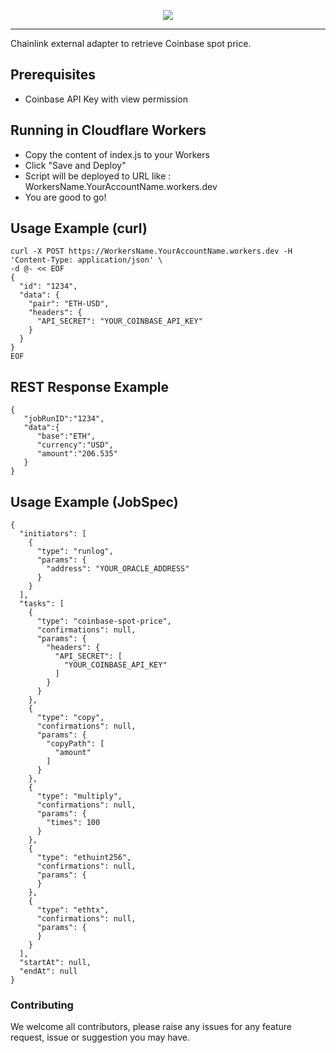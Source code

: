 <p align="center">
  <img src="https://simplylinked.io/images/simplylinked-logo-128.png">
</p>

-----------------------

Chainlink external adapter to retrieve Coinbase spot price.

## Prerequisites
- Coinbase API Key with view permission

## Running in Cloudflare Workers

- Copy the content of index.js to your Workers
- Click "Save and Deploy"
- Script will be deployed to URL like : WorkersName.YourAccountName.workers.dev 
- You are good to go!

## Usage Example (curl)

```
curl -X POST https://WorkersName.YourAccountName.workers.dev -H 'Content-Type: application/json' \
-d @- << EOF
{
  "id": "1234",
  "data": {
    "pair": "ETH-USD",
    "headers": {
      "API_SECRET": "YOUR_COINBASE_API_KEY"
    }
  }
}
EOF
```
## REST Response Example
```
{
   "jobRunID":"1234",
   "data":{
      "base":"ETH",
      "currency":"USD",
      "amount":"206.535"
   }
}
```

## Usage Example (JobSpec)
```
{
  "initiators": [
    {
      "type": "runlog",
      "params": {
        "address": "YOUR_ORACLE_ADDRESS"
      }
    }
  ],
  "tasks": [
    {
      "type": "coinbase-spot-price",
      "confirmations": null,
      "params": {
        "headers": {
          "API_SECRET": [
            "YOUR_COINBASE_API_KEY"
          ]
        }
      }
    },
    {
      "type": "copy",
      "confirmations": null,
      "params": {
        "copyPath": [
          "amount"
        ]
      }
    },
    {
      "type": "multiply",
      "confirmations": null,
      "params": {
        "times": 100
      }
    },
    {
      "type": "ethuint256",
      "confirmations": null,
      "params": {
      }
    },
    {
      "type": "ethtx",
      "confirmations": null,
      "params": {
      }
    }
  ],
  "startAt": null,
  "endAt": null
}
```

### Contributing

We welcome all contributors, please raise any issues for any feature request, issue or suggestion you may have.
